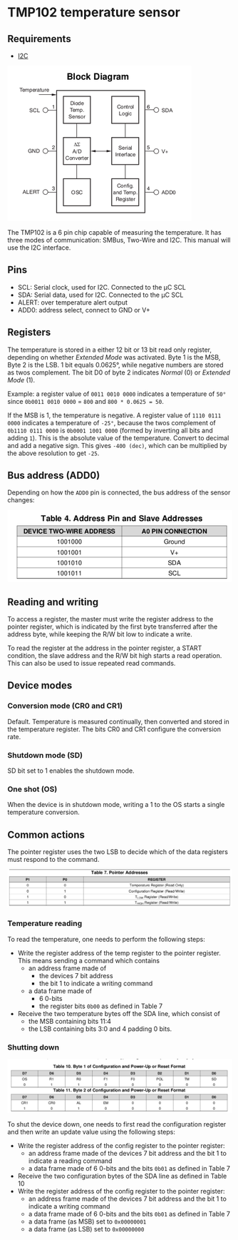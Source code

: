 # TMP102 temperature sensor

## Requirements

* [I2C](../../protocols/i2c.md)

![block diagram](tmp102-block-diagram.png)

The TMP102 is a 6 pin chip capable of measuring the temperature. It has three
modes of communication: SMBus, Two-Wire and I2C. This manual will use the I2C
interface.

## Pins

* SCL: Serial clock, used for I2C. Connected to the &mu;C SCL
* SDA: Serial data, used for I2C. Connected to the &mu;C SCL
* ALERT: over temperature alert output
* ADD0: address select, connect to GND or V+

## Registers

The temperature is stored in a either 12 bit or 13 bit read only register,
depending on whether *Extended Mode* was activated. Byte 1 is the MSB, Byte 2
is the LSB. 1 bit equals 0.0625°, while negative numbers are stored as twos
complement. The bit D0 of byte 2 indicates *Normal* (0) or *Extended Mode* (1).

Example: a register value of `0011 0010 0000` indicates a temperature of `50°`
since `0b0011 0010 0000` = `800` and `800 * 0.0625 = 50`.

If the MSB is 1, the temperature is negative. A register value of
`1110 0111 0000` indicates a temperature of `-25°`, because the twos complement
of `0b1110 0111 0000` is `0b0001 1001 0000` (formed by inverting all bits and
adding `1`). This is the absolute value of the temperature. Convert to decimal
and add a negative sign. This gives `-400 (dec)`, which can be multiplied by the
above resolution to get `-25`.

## Bus address (ADD0)

Depending on how the `ADD0` pin is connected, the bus address of the sensor
changes:

![bus addressing](add0.png)

## Reading and writing

To access a register, the master must write the register address to the pointer
register, which is indicated by the first byte transferred after the address
byte, while keeping the R/W bit low to indicate a write.

To read the register at the address in the pointer register, a START condition,
the slave address and the R/W bit high starts a read operation. This can also
be used to issue repeated read commands.

## Device modes

### Conversion mode (CR0 and CR1)

Default. Temperature is measured continually, then converted and stored in the
temperature register. The bits CR0 and CR1 configure the conversion rate.

### Shutdown mode (SD)

SD bit set to 1 enables the shutdown mode.

### One shot (OS)

When the device is in shutdown mode, writing a 1 to the OS starts a single
temperature conversion.

## Common actions

The pointer register uses the two LSB to decide which of the data registers
must respond to the command.

![register selection table](reg-sel.png)

### Temperature reading

To read the temperature, one needs to perform the following steps:

* Write the register address of the temp register to the pointer register. This
means sending a command which contains
  * an address frame made of
    * the devices 7 bit address
    * the bit 1 to indicate a writing command
  * a data frame made of
    * 6 0-bits
    * the register bits `0b00` as defined in Table 7
* Receive the two temperature bytes off the SDA line, which consist of
  * the MSB containing bits 11:4
  * the LSB containing bits 3:0 and 4 padding 0 bits.

### Shutting down

![config reg layout](config-reg.png)

To shut the device down, one needs to first read the configuration register and
then write an update value using the following steps:


* Write the register address of the config register to the pointer register:
  * an address frame made of the devices 7 bit address and the bit 1 to
  indicate a reading command
  * a data frame made of 6 0-bits and the bits `0b01` as defined in Table 7
* Receive the two configuration bytes of the SDA line as defined in Table 10
* Write the register address of the config register to the pointer register:
  * an address frame made of the devices 7 bit address and the bit 1 to
  indicate a writing command
  * a data frame made of 6 0-bits and the bits `0b01` as defined in Table 7
  * a data frame (as MSB) set to `0x00000001`
  * a data frame (as LSB) set to `0x00000000`
